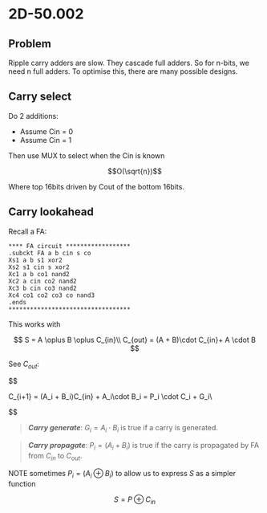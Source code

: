 # 2D-50.002

## Problem

Ripple carry adders are slow.
They cascade full adders.
So for n-bits, we need n full adders.
To optimise this, there are many possible designs.

## Carry select

Do 2 additions:

- Assume Cin = 0
- Assume Cin = 1

Then use MUX to select when the Cin is known

$$O(\sqrt{n})$$

Where top 16bits driven by Cout of the bottom 16bits.

## Carry lookahead

Recall a FA:

```
**** FA circuit ******************
.subckt FA a b cin s co
Xs1 a b s1 xor2
Xs2 s1 cin s xor2
Xc1 a b co1 nand2
Xc2 a cin co2 nand2
Xc3 b cin co3 nand2
Xc4 co1 co2 co3 co nand3
.ends
**********************************
```

This works with

$$
S = A \oplus B \oplus C_{in}\\
C_{out} =  (A + B)\cdot C_{in}+ A \cdot B
$$

See $C_{out}$:

$$

C_{i+1} = (A_i + B_i)C_{in} + A_i\cdot B_i = P_i \cdot C_i + G_i\\


$$

> **_Carry generate_**: $G_i = A_i \cdot B_i$ is true if a carry is generated.

> **_Carry propagate_**: $P_i = (A_i + B_i)$ is true if the carry is propagated by FA from $C_{in}$ to $C_{out}$.

NOTE sometimes $P_{i} = (A_i \oplus B_i)$ to allow us to express $S$ as a simpler function

$$
S = P \oplus C_{in}
$$
